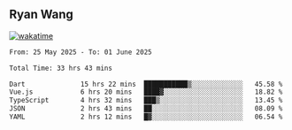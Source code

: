 ## Ryan Wang

[![wakatime](https://wakatime.com/badge/user/6f4ce45f-b03c-4eb3-b701-4b95e0885d94.svg)](https://wakatime.com/@6f4ce45f-b03c-4eb3-b701-4b95e0885d94)

<!--START_SECTION:waka-->

```txt
From: 25 May 2025 - To: 01 June 2025

Total Time: 33 hrs 43 mins

Dart              15 hrs 22 mins  ███████████▒░░░░░░░░░░░░░   45.58 %
Vue.js            6 hrs 20 mins   ████▓░░░░░░░░░░░░░░░░░░░░   18.82 %
TypeScript        4 hrs 32 mins   ███▒░░░░░░░░░░░░░░░░░░░░░   13.45 %
JSON              2 hrs 43 mins   ██░░░░░░░░░░░░░░░░░░░░░░░   08.09 %
YAML              2 hrs 12 mins   █▓░░░░░░░░░░░░░░░░░░░░░░░   06.54 %
```

<!--END_SECTION:waka-->
